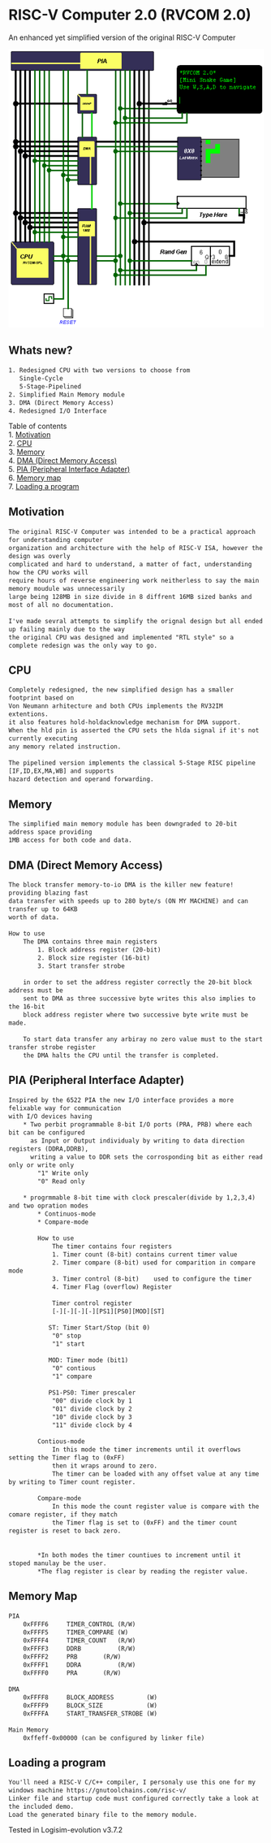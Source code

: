 # RISC-V Computer 2.0 (RVCOM 2.0)
An enhanced yet simplified version of the original RISC-V Computer

<img src="screenshots/computer.png"/>

## Whats new?
	1. Redesigned CPU with two versions to choose from
	   Single-Cycle
	   5-Stage-Pipelined
	2. Simplified Main Memory module
	3. DMA (Direct Memory Access)
	4. Redesigned I/O Interface 

Table of contents <br />
	1. [Motivation](#motivation)<br />
	2. [CPU](#cpu)<br />
	3. [Memory](#memory)<br />
	4. [DMA (Direct Memory Access)](#dma)<br />
	5. [PIA (Peripheral Interface Adapter)](#pia)<br />
	6. [Memory map](#mmap)<br />
	7. [Loading a program](#program)<br />

## Motivation <a name="motivation"></a>

	The original RISC-V Computer was intended to be a practical approach for understanding computer
	organization and architecture with the help of RISC-V ISA, however the design was overly
	complicated and hard to understand, a matter of fact, understanding how the CPU works will 
	require hours of reverse engineering work neitherless to say the main memory moudule was unnecessarily
	large being 128MB in size divide in 8 diffrent 16MB sized banks and most of all no documentation.
	
	I've made sevral attempts to simplify the orignal design but all ended up failing mainly due to the way
 	the original CPU was designed and implemented "RTL style" so a complete redesign was the only way to go.
 
## CPU <a name="cpu"></a>

	Completely redesigned, the new simplified design has a smaller footprint based on
	Von Neumann arhitecture and both CPUs implements the RV32IM extentions.
	it also features hold-holdacknowledge mechanism for DMA support.
	When the hld pin is asserted the CPU sets the hlda signal if it's not currently executing
	any memory related instruction. 
	
	The pipelined version implements the classical 5-Stage RISC pipeline [IF,ID,EX,MA,WB] and supports 
	hazard detection and operand forwarding.
	 
	   
## Memory <a name="memory"></a>

	The simplified main memory module has been downgraded to 20-bit address space providing
	1MB access for both code and data. 

## DMA (Direct Memory Access) <a name="dma"></a>

	The block transfer memory-to-io DMA is the killer new feature! providing blazing fast
	data transfer with speeds up to 280 byte/s (ON MY MACHINE) and can transfer up to 64KB
	worth of data.
	
	How to use
		The DMA contains three main registers 
			1. Block address register (20-bit)
			2. Block size register (16-bit)
			3. Start transfer strobe
		
		in order to set the address register correctly the 20-bit block address must be 
		sent to DMA as three successive byte writes this also implies to the 16-bit 
		block address register where two successive byte write must be made.

		To start data transfer any arbiray no zero value must to the start transfer strobe register 
		the DMA halts the CPU until the transfer is completed. 

## PIA (Peripheral Interface Adapter) <a name="pia"></a>

	Inspired by the 6522 PIA the new I/O interface provides a more felixable way for communication 
	with I/O devices having
		* Two perbit programmable 8-bit I/O ports (PRA, PRB) where each bit can be configured
		  as Input or Output individualy by writing to data direction registers (DDRA,DDRB), 
		  writing a value to DDR sets the corrosponding bit as either read only or write only
			"1" Write only
			"0" Read only
   
		* progrmmable 8-bit time with clock prescaler(divide by 1,2,3,4) and two opration modes
			* Continuos-mode
			* Compare-mode
		
			How to use
			    The timer contains four registers
				1. Timer count (8-bit) contains current timer value
				2. Timer compare (8-bit) used for comparition in compare mode
				3. Timer control (8-bit)	used to configure the timer
				4. Timer Flag (overflow) Register
			
			    Timer control register	 	
				[-][-][-][-][PS1][PS0][MOD][ST]
			    
			   ST: Timer Start/Stop (bit 0)
				"0" stop
				"1" start

			   MOD: Timer mode (bit1)
				"0" contious
				"1" compare
			
			   PS1-PS0: Timer prescaler
				"00" divide clock by 1
				"01" divide clock by 2
				"10" divide clock by 3
				"11" divide clock by 4
			     
			Contious-mode 
				In this mode the timer increments until it overflows setting the Timer flag to (0xFF)
				then it wraps around to zero.
				The timer can be loaded with any offset value at any time by writing to Timer count register.  
			
			Compare-mode
				In this mode the count register value is compare with the comare register, if they match
				the Timer flag is set to (0xFF) and the timer count register is reset to back zero.
			
			
			*In both modes the timer countiues to increment until it stoped manulay be the user.
			*The flag register is clear by reading the register value. 
				
		 	
			
## Memory Map <a name="mmap"></a>
	PIA
		0xFFFF6		TIMER_CONTROL (R/W)
		0xFFFF5		TIMER_COMPARE (W)
		0xFFFF4		TIMER_COUNT   (R/W)
		0xFFFF3		DDRB	      (R/W)
		0xFFFF2		PRB	      (R/W)
		0xFFFF1		DDRA	      (R/W)
		0xFFFF0		PRA	      (R/W)
		
	DMA 
		0xFFFF8		BLOCK_ADDRESS         (W)
		0xFFFF9		BLOCK_SIZE    	      (W)
		0xFFFFA		START_TRANSFER_STROBE (W)
	
	Main Memory 
		0xffeff-0x00000 (can be configured by linker file)	
	

## Loading a program <a name="program"></a>
	You'll need a RISC-V C/C++ compiler, I personaly use this one for my windows machine https://gnutoolchains.com/risc-v/
	Linker file and startup code must configured correctly take a look at the included demo.
	Load the generated binary file to the memory module.
	
Tested in Logisim-evolution v3.7.2	
	
